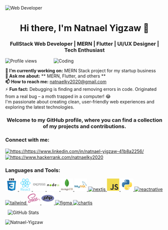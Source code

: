 <!-- Header image -->
<img width="100%" alt="Web Developer" height="150px" src="https://images.unsplash.com/photo-1605379399642-870262d3d051?ixlib=rb-4.0.3&ixid=M3wxMjA3fDB8MHxwaG90by1wYWdlfHx8fGVufDB8fHx8fA%3D%3D&auto=format&fit=crop&w=1812&q=80">

<!-- Introduction -->
<h1 align="center" style="font-weight: bold;">Hi there, I'm Natnael Yigzaw 👋</h1>
<h3 align="center">FullStack Web Developer | MERN | Flutter | UI/UX Designer | Tech Enthusiast</h3>

<!-- Animated coding GIF -->
<img align="right" alt="Coding" width="350" src="https://media.giphy.com/media/qgQUggAC3Pfv687qPC/giphy.gif">

<!-- Profile views -->
<p align="left">
  <img src="https://komarev.com/ghpvc/?username=Natnael-Yigzaw&label=Profile%20views&color=0e75b6&style=flat" alt="Profile views">
</p>

<!-- Information -->
<ul style="list-style: none; padding-left: 0;">
  <li>
    <b>🔭 I’m currently working on:</b> MERN Stack project for my startup business
  </li>
  <li>
    <b>💬 Ask me about:</b> ** MERN, Flutter, and others **
  </li>
  <li>
    <b>📫 How to reach me:</b>
    <a href="mailto:natnaelky2020@gmail.com">natnaelky2020@gmail.com</a>
  </li>
  <li>
    ⚡ <b>Fun fact:</b> Debugging is finding and removing errors in code. Originated from a real bug – a moth trapped in a computer! 😂
  </li>
  <li>
    I'm passionate about creating clean, user-friendly web experiences and exploring the latest technologies.
  <li>
</ul>

<h3 align="center">
  Welcome to my GitHub profile, where you can find a collection of my projects and contributions.
</h3>

<!-- Connect with Me -->
<h3 align="left">Connect with me:</h3>
<p align="left">
<a href="https://www.linkedin.com/in/natnael-yigzaw-41b8a2256/" target="blank"><img align="center" src="https://raw.githubusercontent.com/rahuldkjain/github-profile-readme-generator/master/src/images/icons/Social/linked-in-alt.svg" alt="https://https://www.linkedin.com/in/natnael-yigzaw-41b8a2256/" height="30" width="40" /></a>
<a href="https://www.hackerrank.com/natnaelky2020" target="blank"><img align="center" src="https://raw.githubusercontent.com/rahuldkjain/github-profile-readme-generator/master/src/images/icons/Social/hackerrank.svg" alt="https://www.hackerrank.com/natnaelky2020" height="30" width="40" /></a>
</p>

<!-- Languages and Tools -->
<h3 align="left">Languages and Tools:</h3>
<p align="left"> 
<a href="https://www.w3schools.com/css/" target="_blank" rel="noreferrer">
  <img src="https://raw.githubusercontent.com/devicons/devicon/master/icons/css3/css3-original-wordmark.svg" alt="css3" width="40" height="40"/>
</a>

<a href="https://reactjs.org/" target="_blank" rel="noreferrer">
  <img src="https://raw.githubusercontent.com/devicons/devicon/master/icons/react/react-original-wordmark.svg" alt="react" width="40" height="40"/>
</a>

<a href="https://expressjs.com" target="_blank" rel="noreferrer">
  <img src="https://raw.githubusercontent.com/devicons/devicon/master/icons/express/express-original-wordmark.svg" alt="express" width="40" height="40"/>
</a>

<a href="https://nodejs.org" target="_blank" rel="noreferrer">
  <img src="https://raw.githubusercontent.com/devicons/devicon/master/icons/nodejs/nodejs-original-wordmark.svg" alt="nodejs" width="40" height="40"/>
</a>

<a href="https://www.mongodb.com/" target="_blank" rel="noreferrer">
  <img src="https://raw.githubusercontent.com/devicons/devicon/master/icons/mongodb/mongodb-original-wordmark.svg" alt="mongodb" width="40" height="40"/>
</a>

<a href="https://www.mysql.com/" target="_blank" rel="noreferrer">
  <img src="https://raw.githubusercontent.com/devicons/devicon/master/icons/mysql/mysql-original-wordmark.svg" alt="mysql" width="40" height="40"/>
</a>

<a href="https://nextjs.org/" target="_blank" rel="noreferrer">
  <img src="https://cdn.worldvectorlogo.com/logos/nextjs-2.svg" alt="nextjs" width="40" height="40"/>
</a>

<a href="https://developer.mozilla.org/en-US/docs/Web/JavaScript" target="_blank" rel="noreferrer">
  <img src="https://raw.githubusercontent.com/devicons/devicon/master/icons/javascript/javascript-original.svg" alt="javascript" width="40" height="40"/>
</a>

<a href="https://www.python.org" target="_blank" rel="noreferrer">
  <img src="https://raw.githubusercontent.com/devicons/devicon/master/icons/python/python-original.svg" alt="python" width="40" height="40"/>
</a>

<a href="https://reactnative.dev/" target="_blank" rel="noreferrer">
  <img src="https://reactnative.dev/img/header_logo.svg" alt="reactnative" width="40" height="40"/>
</a>

<a href="https://tailwindcss.com/" target="_blank" rel="noreferrer">
  <img src="https://www.vectorlogo.zone/logos/tailwindcss/tailwindcss-icon.svg" alt="tailwind" width="40" height="40"/>
</a>

<a href="https://sass-lang.com" target="_blank" rel="noreferrer">
  <img src="https://raw.githubusercontent.com/devicons/devicon/master/icons/sass/sass-original.svg" alt="sass" width="40" height="40"/>
</a>

<a href="https://www.php.net" target="_blank" rel="noreferrer">
  <img src="https://raw.githubusercontent.com/devicons/devicon/master/icons/php/php-original.svg" alt="php" width="40" height="40"/>
</a>

<a href="https://www.figma.com/" target="_blank" rel="noreferrer">
  <img src="https://www.vectorlogo.zone/logos/figma/figma-icon.svg" alt="figma" width="40" height="40"/>
</a>

<a href="https://www.chartjs.org" target="_blank" rel="noreferrer">
  <img src="https://www.chartjs.org/media/logo-title.svg" alt="chartjs" width="40" height="40"/>
</a>

<!-- GitHub Stats -->
<p align="left">&nbsp;
  <img src="https://github-readme-stats.vercel.app/api?username=Natnael-Yigzaw&show_icons=true" alt="GitHub Stats">
</p>

<p><img align="left" src="https://github-readme-streak-stats.herokuapp.com/?user=Natnael-Yigzaw&" alt="Natnael-Yigzaw" /></p>

<!-- Buy Me a Coffee -->
<!-- <div align="center">
  <a href="https://www.buymeacoffee.com/yourprofile" target="_blank" rel="noopener noreferrer">
    <img src="https://cdn.buymeacoffee.com/buttons/v2/default-yellow.png" alt="Buy Me a Coffee" style="height: 40px !important;width: 150px !important;">
  </a>
</div> -->
